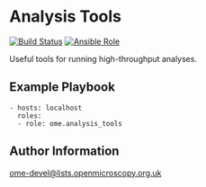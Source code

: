Analysis Tools
==============

[![Build Status](https://travis-ci.org/ome/ansible-role-analysis-tools.svg)](https://travis-ci.org/ome/ansible-role-analysis-tools)
[![Ansible Role](https://img.shields.io/ansible/role/41953.svg)](https://galaxy.ansible.com/ome/analysis_tools/)

Useful tools for running high-throughput analyses.


Example Playbook
----------------

    - hosts: localhost
      roles:
      - role: ome.analysis_tools


Author Information
------------------

ome-devel@lists.openmicroscopy.org.uk
